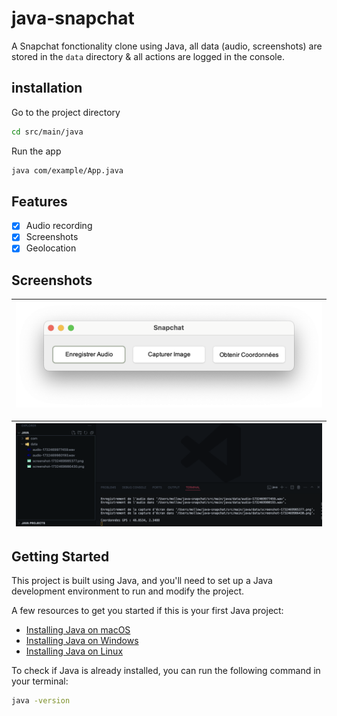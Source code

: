 # java-snapchat

A Snapchat fonctionality clone using Java, all data (audio, screenshots) are stored in the `data` directory & all actions are logged in the console.

## installation

Go to the project directory
```bash
cd src/main/java
```

Run the app
```bash
java com/example/App.java
```

## Features

- [x] Audio recording
- [x] Screenshots
- [x] Geolocation

## Screenshots

| ![Screenshot of the app](.github/app.png) |
|---------------------------------------------|

| ![Screenshot of the data output](.github/output.png) |
|---------------------------------------------|

## Getting Started

This project is built using Java, and you'll need to set up a Java development environment to run and modify the project.

A few resources to get you started if this is your first Java project:

- [Installing Java on macOS](https://docs.oracle.com/en/java/javase/16/install-and-setup-jdk-macos.html)
- [Installing Java on Windows](https://docs.oracle.com/en/java/javase/16/install-and-setup-jdk-windows.html)
- [Installing Java on Linux](https://docs.oracle.com/en/java/javase/16/install-and-setup-jdk-linux.html)

To check if Java is already installed, you can run the following command in your terminal:

```bash
java -version
```

